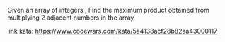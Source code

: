 Given an array of integers , Find the maximum product obtained from multiplying 2 adjacent numbers in the array


link kata: https://www.codewars.com/kata/5a4138acf28b82aa43000117